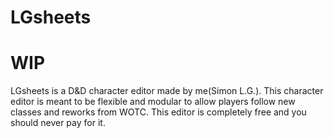 # LGsheets
# WIP
LGsheets is a D&D character editor made by me(Simon L.G.).
This character editor is meant to be flexible and modular to allow players
follow new classes and reworks from WOTC. This editor is completely free and
you should never pay for it.
